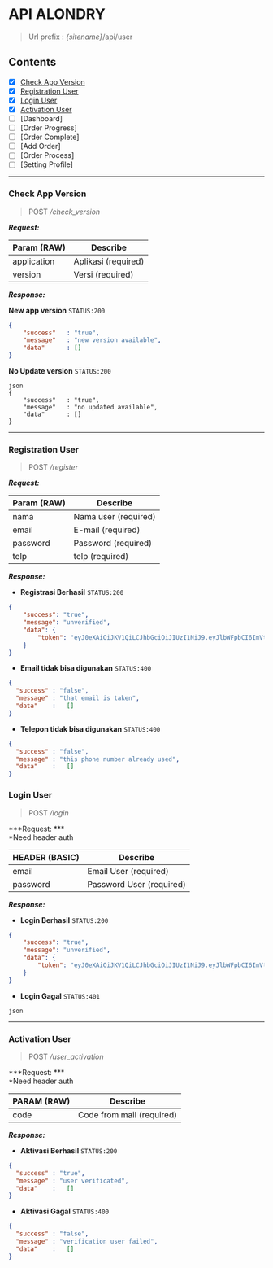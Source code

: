# API ALONDRY
> Url prefix  : *{sitename}*/api/user

## Contents

- [x] [Check App Version](#check-app-version)
- [x] [Registration User](#registration-user)
- [x] [Login User](#login-user)
- [x] [Activation User](#activation-user)
- [ ] [Dashboard]
- [ ] [Order Progress]
- [ ] [Order Complete]
- [ ] [Add Order]
- [ ] [Order Process]
- [ ] [Setting Profile]

-----------

### Check App Version

> POST */check_version*

***Request:***

| Param (RAW) | Describe 							|
| -----				| -------- 							|
| application	| Aplikasi (required) 	|
| version			| Versi (required) 			|

***Response:***

**New app version** `STATUS:200`
```json
{
    "success"   : "true",
    "message"   : "new version available",
    "data"      : []
} 
```

**No Update version** `STATUS:200`
```
json
{
    "success"   : "true",
    "message"   : "no updated available",
    "data"      : []
}
```

-------

### Registration User 

> POST */register*

***Request:***  

| Param (RAW) | Describe 											|
| -----				| -------- 											|
| nama 				| Nama user (required) 					|
| email 			| E-mail (required) 						|
| password 		| Password (required) 					|
| telp 				| telp (required) 							|



***Response:***   
- **Registrasi Berhasil** `STATUS:200`
```json
{
    "success": "true",
    "message": "unverified",
    "data": {
        "token": "eyJ0eXAiOiJKV1QiLCJhbGciOiJIUzI1NiJ9.eyJlbWFpbCI6ImVtYWlsdGVzdGVyMTFAZXhhbXBsZS5jb20iLCJwYXNzd29yZCI6IjNhNTUxZmE5Nzk2NzVmNTJlMDkzOGIwNWFiMThiZjliN2Q3ZDMzNTdlNGFhNDI3MDFkM2M5NzRlNzk2MTJhZWZlNTIxNjg5M2Q0MzUxZDNkIiwibGFzdF9sb2dpbiI6IjIwMTctMTAtMjcgMDY6MTU6MzkifQ.LmDNWZ3zyOaepGHoOUl-UCjp1Gwazzu8u8q1PoIqQBU"
    }
}
```

- **Email tidak bisa digunakan** `STATUS:400`
```json
{
  "success"	: "false",
  "message"	: "that email is taken",
  "data" 	:	[]
}
```

- **Telepon tidak bisa digunakan** `STATUS:400`
```json
{
  "success"	: "false",
  "message"	: "this phone number already used",
  "data" 	:	[]
}
```

### Login User
> POST */login*

***Request: ***  
*Need header auth

| HEADER (BASIC) | Describe 											|
| -----				| -------- 											|
| email 				| Email User (required) 					|
| password 			| Password User (required) 						|



***Response:***   
- **Login Berhasil** `STATUS:200`
```json
{
    "success": "true",
    "message": "unverified",
    "data": {
        "token": "eyJ0eXAiOiJKV1QiLCJhbGciOiJIUzI1NiJ9.eyJlbWFpbCI6ImVtYWlsdGVzdGVyMTFAZXhhbXBsZS5jb20iLCJwYXNzd29yZCI6IjNhNTUxZmE5Nzk2NzVmNTJlMDkzOGIwNWFiMThiZjliN2Q3ZDMzNTdlNGFhNDI3MDFkM2M5NzRlNzk2MTJhZWZlNTIxNjg5M2Q0MzUxZDNkIiwibGFzdF9sb2dpbiI6IjIwMTctMTAtMjcgMDY6MTU6MzkifQ.LmDNWZ3zyOaepGHoOUl-UCjp1Gwazzu8u8q1PoIqQBU"
    }
}
```
   
- **Login Gagal** `STATUS:401`
```
json
```

---------------

### Activation User
> POST */user_activation*

***Request: ***  
*Need header auth

| PARAM (RAW) | Describe 											|
| -----				| -------- 											|
| code 				| Code from mail (required) 					|



***Response:***   
- **Aktivasi Berhasil** `STATUS:200`
```json
{
  "success"	: "true",
  "message"	: "user verificated",
  "data" 	:	[]
}
```
   
- **Aktivasi Gagal** `STATUS:400`
```json
{
  "success"	: "false",
  "message"	: "verification user failed",
  "data" 	:	[]
}
```
